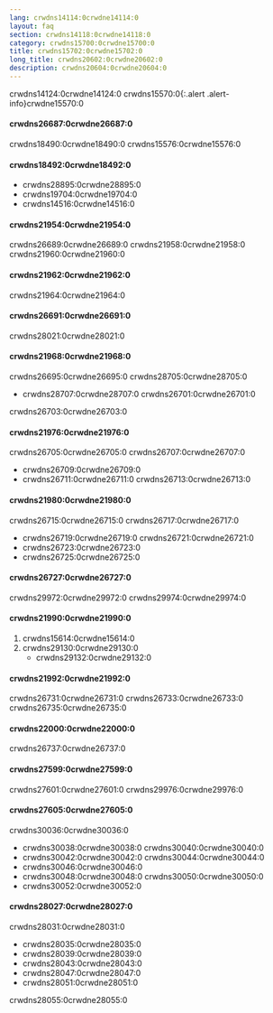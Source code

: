 ```yaml
---
lang: crwdns14114:0crwdne14114:0
layout: faq
section: crwdns14118:0crwdne14118:0
category: crwdns15700:0crwdne15700:0
title: crwdns15702:0crwdne15702:0
long_title: crwdns20602:0crwdne20602:0
description: crwdns20604:0crwdne20604:0
---
```


crwdns14124:0crwdne14124:0
crwdns15570:0{:.alert .alert-info}crwdne15570:0

#### crwdns26687:0crwdne26687:0
crwdns18490:0crwdne18490:0 crwdns15576:0crwdne15576:0

#### crwdns18492:0crwdne18492:0
- crwdns28895:0crwdne28895:0
- crwdns19704:0crwdne19704:0
- crwdns14516:0crwdne14516:0

#### crwdns21954:0crwdne21954:0
crwdns26689:0crwdne26689:0 crwdns21958:0crwdne21958:0 crwdns21960:0crwdne21960:0

#### crwdns21962:0crwdne21962:0
crwdns21964:0crwdne21964:0

#### crwdns26691:0crwdne26691:0
crwdns28021:0crwdne28021:0

#### crwdns21968:0crwdne21968:0
crwdns26695:0crwdne26695:0 crwdns28705:0crwdne28705:0
- crwdns28707:0crwdne28707:0 crwdns26701:0crwdne26701:0

crwdns26703:0crwdne26703:0

#### crwdns21976:0crwdne21976:0
crwdns26705:0crwdne26705:0 crwdns26707:0crwdne26707:0

- crwdns26709:0crwdne26709:0
- crwdns26711:0crwdne26711:0 crwdns26713:0crwdne26713:0

#### crwdns21980:0crwdne21980:0
crwdns26715:0crwdne26715:0 crwdns26717:0crwdne26717:0
- crwdns26719:0crwdne26719:0 crwdns26721:0crwdne26721:0
- crwdns26723:0crwdne26723:0
- crwdns26725:0crwdne26725:0

#### crwdns26727:0crwdne26727:0
crwdns29972:0crwdne29972:0 crwdns29974:0crwdne29974:0

#### crwdns21990:0crwdne21990:0
1. crwdns15614:0crwdne15614:0
1. crwdns29130:0crwdne29130:0
   - crwdns29132:0crwdne29132:0

#### crwdns21992:0crwdne21992:0
crwdns26731:0crwdne26731:0 crwdns26733:0crwdne26733:0 crwdns26735:0crwdne26735:0

#### crwdns22000:0crwdne22000:0
crwdns26737:0crwdne26737:0

#### crwdns27599:0crwdne27599:0
crwdns27601:0crwdne27601:0 crwdns29976:0crwdne29976:0

#### crwdns27605:0crwdne27605:0
crwdns30036:0crwdne30036:0
- crwdns30038:0crwdne30038:0 crwdns30040:0crwdne30040:0
- crwdns30042:0crwdne30042:0 crwdns30044:0crwdne30044:0
- crwdns30046:0crwdne30046:0
- crwdns30048:0crwdne30048:0 crwdns30050:0crwdne30050:0
- crwdns30052:0crwdne30052:0

#### crwdns28027:0crwdne28027:0
crwdns28031:0crwdne28031:0
- crwdns28035:0crwdne28035:0
- crwdns28039:0crwdne28039:0
- crwdns28043:0crwdne28043:0
- crwdns28047:0crwdne28047:0
- crwdns28051:0crwdne28051:0

crwdns28055:0crwdne28055:0
